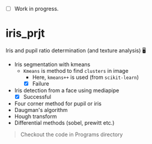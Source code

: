 - [ ]   Work in progress.
# iris_prjt
Iris and pupil ratio determination (and texture analysis) 🖥️

* Iris segmentation with kmeans
  - `Kmeans` is method to find `clusters` in image
      - Here, `kmeans++` is used (from `scikit-learn`)
      - [X] Failure
* Iris detection from a face using mediapipe
   - [X] Successful
* Four corner method for pupil or iris
* Daugman's algorithm
* Hough transform
* Differential methods (sobel, prewitt etc.)

> Checkout the code in Programs directory
